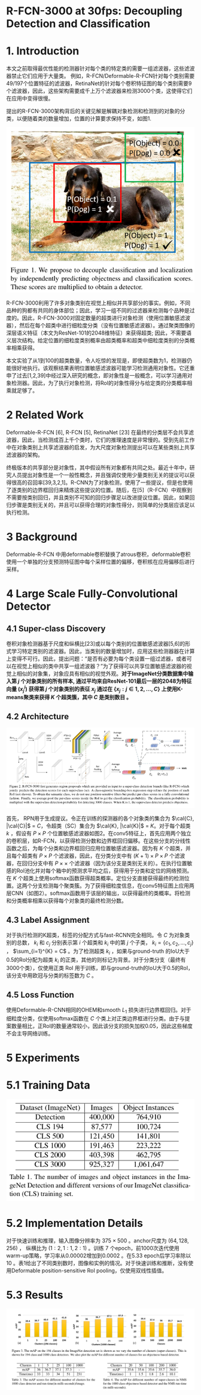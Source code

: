 R-FCN-3000 at 30fps: Decoupling Detection and Classification
=

# 1. Introduction
本文之前取得最优性能的检测器针对每个类的特定类的需要一组滤波器，这些滤波器禁止它们应用于大量类。 例如，R-FCN/Deformable-R-FCN针对每个类别需要49/197个位置特征的滤波器，RetinaNet的针对每个卷积特征图的每个类别需要9个滤波器，因此，这些架构需要成千上万个滤波器来检测3000个类，这使得它们在应用中变得很慢。

提出的R-FCN-3000架构背后的关键见解是解耦对象检测和检测到的对象的分类，以便随着类的数量增加，位置的计算要求保持不变，如图1.

![rfcn-3000 decouple](./images/r-fcn-3000/decouple_cls_and_loc.png)

R-FCN-3000利用了许多对象类别在视觉上相似并共享部分的事实。例如，不同品种的狗都有共同的身体部位；因此，学习一组不同的过滤器来检测每个品种是过度的。因此，R-FCN-3000对固定数量的超类进行对象检测（使用位置敏感滤波器），然后在每个超类中进行细粒度分类（没有位置敏感滤波器）。通过聚类图像的深层语义特征（本文为ResNet-101的2048维特征）来获得超类; 因此，不需要语义层次结构。给定位置的细粒度类别概率由超类概率和超类中细粒度类别的分类概率相乘获得。

本文实验了从1到100的超类数量，令人吃惊的发现是，即使超类数为1，检测器仍能很好地执行。该观察结果表明位置敏感滤波器可能学习检测通用对象性。它还重申了过去[1,2,39]中经过深入研究的概念，即对象性是一般概念，可以学习通用对象检测器。因此，为了执行对象检测，将RoI的对象性得分与给定类的分类概率相乘就足够了。

# 2 Related Work
Deformable-R-FCN [6], R-FCN
[5], RetinaNet [23] 在最终的分类层不会共享滤波器，因此，当检测成百上千个类时，它们的推理速度是非常慢的。受到先前工作中在对象类别上共享滤波器的启发，为大尺度对象检测提出可以在某些类别上共享滤波器的架构。

终极版本的共享部分是对象性，其中假设所有对象都有共同之处。最近十年中，研究人员提出对象性是一个一般性概念，并且强调仅使用少量类别无关的提议可以获得很高的召回率[39,3,2,1]。R-CNN为了对象检测，使用了一些提议，但是也使用了逐类别的边界框回归来精炼这些提议的位置。随后，在[5]（R-FCN）中观察到不需要按类别回归，并且类别不可知的回归步骤足以改进提议位置。因此，如果回归步骤是类别无关的，并且可以获得合理的对象性得分，则简单的分类层应该足以执行检测。

# 3 Background

Deformable-R-FCN 中用deformable卷积替换了atrous卷积，deformable卷积使用一个单独的分支预测特征图中每个采样位置的偏移，卷积核在应用偏移后进行采样。

# 4 Large Scale Fully-Convolutional Detector
## 4.1 Super-class Discovery
卷积对象检测器基于尺度和纵横比[23]或以每个类别的位置敏感滤波器[5,6]的形式学习特定类别的滤波器。因此，当类别的数量增加时，应用这些检测器器在计算上变得不可行。因此，提出问题：“是否有必要为每个类设置一组过滤器，或者可以在视觉上相似的类中共享一组滤波器？”为了获得可以共享位置敏感滤波器的视觉上相似的对象集，对象应具有相似的视觉外观。**对于ImageNet分类数据集中输入第 $j$ 个对象类别的所有样本, 通过平均来自ResNet-101最后一层的2048为特征向量 $(x_j^i)$ 获得第 $j$ 个对象类别的表征 $x_j$ 通过在 $\{x_j: j \in {1, 2, ..., C} \}$ 上使用K-means聚类来获得 $K$ 个超类簇，其中 $C$ 是类别数目 。**

## 4.2 Architecture

![rfcn-3000 architecture](./images/r-fcn-3000/r-fcn-architecture.png)

首先， RPN用于生成提议。令正在训练的探测器的各个对象类的集合为 $\cal{C}, |\cal{C}|$ = $C$，令超类（SC）集合为 $\cal{K}, |\cal{K}|$ = $K$。对于每个超类 $k$ ，假设有 $P \times P$ 个位置敏感滤波器如图2。在conv5特征上，首先应用两个独立的卷积层，如R-FCN，以获得检测分数和边界框回归偏移。在这些分支的分线性函数之后，为每个分类和边界框回归应用位置敏感滤波器。因为有 $K$ 个超类，并且每个超类有 $P \times P$ 个滤波器，因此，在分类分支中有 $(K+1) \times P \times P$ 个滤波器，在回归分支中有 $P \times \times$ 个滤波器（因为该分支是类别无关的）。在执行位置敏感的RoI池化并对每个箱中的预测求平均之后，获得用于分类和定位的网络预测。在 $K$ 个超类上使用softmax函数获得超类概率。定位分支直接获得最终的检测位置。这两个分支检测每个聚类簇。为了获得细粒度信息，在conv5特征图上应用两层CNN（如图2）。softmax函数用于该层的输出，以获得最终的类概率。将检测和分类概率相乘以获得每个对象类的最终检测分数。

## 4.3 Label Assignment

对于执行检测的K超类，标签的分配方式与fast-RCNN完全相同。令 $C$ 为对象类别的总数， $k_i$ 和 $c_j$ 分别表示第 $i$ 个超类和 $k_i$ 中的第 $j$ 个子类， $k_i = \{c_1, c_2, ..., c_j\}$ ， $\sum_{i=1}^{K} = C$ 。为了检测超类 $k_i$ ，如果与ground-truth 的IoU大于0.5的RoI分配为超类 $k_i$ 的正类，其他的则标记为背景。对于分类分支（最终有3000个类），仅使用正类 RoI 用于训练，即与ground-truth的IoU大于0.5的RoI，该分支中用欧冠与分类的标签数为 $C$ 。

## 4.5 Loss Function

使用Deformable-R-CNN相同的OHEM和smooth $L_1$ 损失进行边界框回归。对于细粒度分类，仅使用softmax函数在 $C$ 个类上对正类边界框进行分类。由于与提案数量相比，正RoI的数量通常较小，因此该分支的损失加权0.05，因此这些梯度不会主导网络训练。

# 5 Experiments
# 5.1 Training Data

![rfcn-300 data](./images/r-fcn-3000/training_data.png)

# 5.2 Implementation Details

对于快速训练和推理，输入图像分辨率为 $375 \times 500$ 。anchor尺度为 $(64, 128, 256)$ ， 纵横比为 $(1:2, 1:1, 2:1)$ 。训练 7 个epoch，前1000次迭代使用warm-up策略，学习率从0.00002增加到0.0002 。在5.33 epoch后学习率除以10 。表1给出了不同类别数时，图像和实例的情况。对于快速训练和推断，没有使用Deformable position-sensitive RoI pooling，仅使用双线性插值。

# 5.3 Results

![rfcn-3000 results](./images/r-fcn-3000/results.png)
